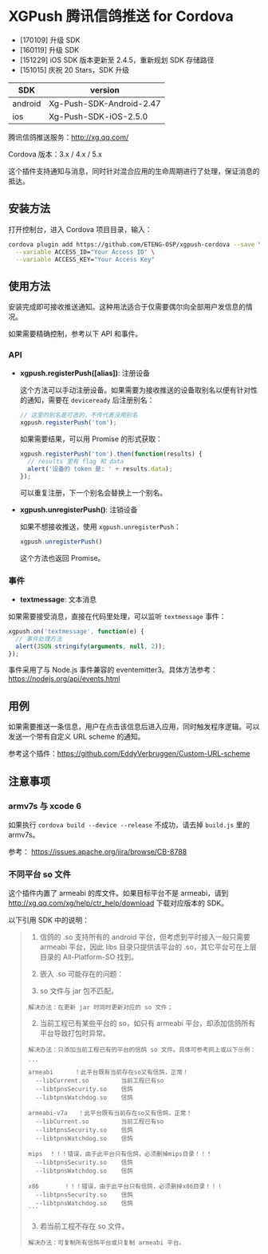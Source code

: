 # XGPush 腾讯信鸽推送 for Cordova

- [170109] 升级 SDK
- [160119] 升级 SDK
- [151229] iOS SDK 版本更新至 2.4.5，重新规划 SDK 存储路径
- [151015] 庆祝 20 Stars，SDK 升级

SDK     | version
------- | --------------------------------
android | Xg-Push-SDK-Android-2.47
ios     | Xg-Push-SDK-iOS-2.5.0

腾讯信鸽推送服务：http://xg.qq.com/

Cordova 版本：3.x / 4.x / 5.x

这个插件支持通知与消息，同时针对混合应用的生命周期进行了处理，保证消息的抵达。

## 安装方法

打开控制台，进入 Cordova 项目目录，输入：

```bash
cordova plugin add https://github.com/ETENG-OSP/xgpush-cordova --save \
  --variable ACCESS_ID="Your Access ID" \
  --variable ACCESS_KEY="Your Access Key"
```

## 使用方法

安装完成即可接收推送通知。这种用法适合于仅需要偶尔向全部用户发信息的情况。

如果需要精确控制，参考以下 API 和事件。

### API

* __xgpush.registerPush([alias])__: 注册设备

  这个方法可以手动注册设备。如果需要为接收推送的设备取别名以便有针对性的通知，需要在 `deviceready` 后注册别名：

  ```js
  // 这里的别名是可选的，不传代表没用别名
  xgpush.registerPush('tom');
  ```

  如果需要结果，可以用 Promise 的形式获取：

  ```js
  xgpush.registerPush('tom').then(function(results) {
    // results 里有 flag 和 data
    alert('设备的 token 是: ' + results.data);
  });
  ```

  可以重复注册，下一个别名会替换上一个别名。

* __xgpush.unregisterPush()__: 注销设备

  如果不想接收推送，使用 `xgpush.unregisterPush`：

  ```js
  xgpush.unregisterPush()
  ```

  这个方法也返回 Promise。

### 事件

* __textmessage__: 文本消息

如果需要接受消息，直接在代码里处理，可以监听 `textmessage` 事件：

```js
xgpush.on('textmessage', function(e) {
  // 事件处理方法
  alert(JSON.stringify(arguments, null, 2));
});
```

事件采用了与 Node.js 事件兼容的 eventemitter3。具体方法参考：https://nodejs.org/api/events.html

## 用例

如果需要推送一条信息，用户在点击该信息后进入应用，同时触发程序逻辑。可以发送一个带有自定义 URL scheme 的通知。

参考这个插件：https://github.com/EddyVerbruggen/Custom-URL-scheme


## 注意事项

### armv7s 与 xcode 6

如果执行 `cordova build --device --release` 不成功，请去掉 `build.js` 里的 armv7s。

参考：
https://issues.apache.org/jira/browse/CB-8788

### 不同平台 so 文件

这个插件内置了 armeabi 的库文件。如果目标平台不是 armeabi，请到 http://xg.qq.com/xg/help/ctr_help/download 下载对应版本的 SDK。

以下引用 SDK 中的说明：

> 1. 信鸽的 .so 支持所有的 android 平台，但考虑到平时接入一般只需要 armeabi 平台，因此 libs 目录只提供该平台的 .so，其它平台可在上层目录的 All-Platform-SO 找到。
>
> 2. 嵌入 .so 可能存在的问题：
>   1. so 文件与 jar 包不匹配。
>
>     解决办法：在更新 jar 时同时更新对应的 so 文件；
>
>   2. 当前工程已有某些平台的 so，如只有 armeabi 平台，却添加信鸽所有平台导致打包时异常。
>
>     解决办法：只添加当前工程已有的平台的信鸽 so 文件。具体可参考网上或以下示例：
>
>     ```
>     armeabi	   ！此平台既有当前存在so又有信鸽，正常！
>       --libCurrent.so			当前工程已有so
>       --libtpnsSecurity.so	信鸽
>       --libtpnsWatchdog.so	信鸽
>
>     armeabi-v7a	！此平台既有当前存在so又有信鸽，正常！
>       --libCurrent.so			当前工程已有so
>       --libtpnsSecurity.so	信鸽
>       --libtpnsWatchdog.so	信鸽
>
>     mips	！！！错误，由于此平台只有信鸽，必须删掉mips目录！！！
>       --libtpnsSecurity.so	信鸽
>       --libtpnsWatchdog.so	信鸽
>
>     x86		！！！错误，由于此平台只有信鸽，必须删掉x86目录！！！
>       --libtpnsSecurity.so	信鸽
>       --libtpnsWatchdog.so	信鸽
>     ```
>
>   3. 若当前工程不存在 so 文件。
>
>     解决办法：可复制所有信鸽平台或只复制 armeabi 平台。
